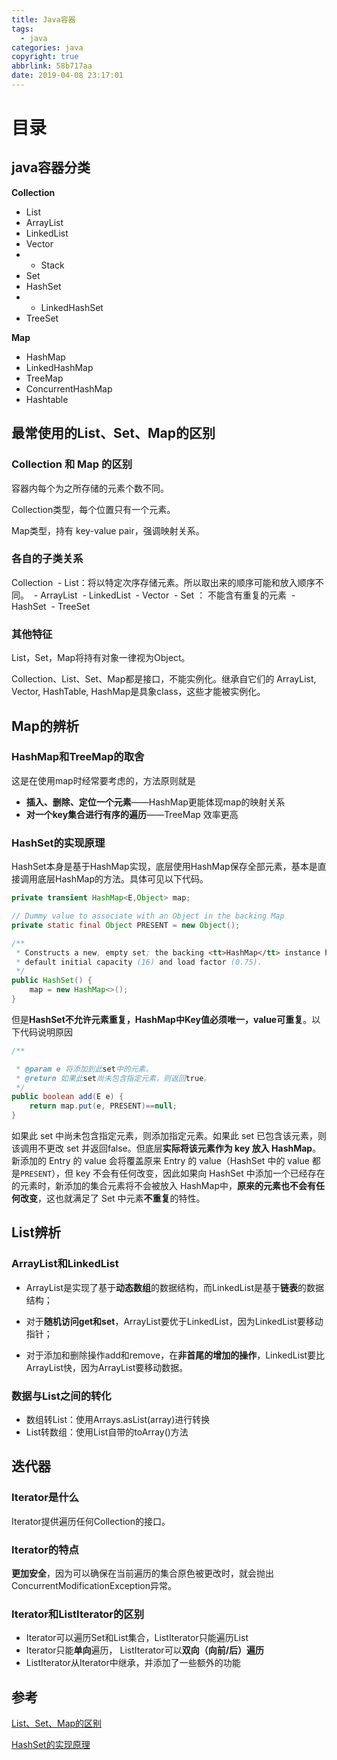 ```yaml
---
title: Java容器
tags:
  - java
categories: java
copyright: true
abbrlink: 58b717aa
date: 2019-04-08 23:17:01
---
```


# 目录





## java容器分类

**Collection**

- List
- ArrayList
- LinkedList
- Vector
- - Stack
- Set
- HashSet
- - LinkedHashSet
- TreeSet

**Map**

- HashMap
- LinkedHashMap
- TreeMap
- ConcurrentHashMap
- Hashtable



## 最常使用的List、Set、Map的区别

### Collection 和 Map 的区别
容器内每个为之所存储的元素个数不同。

Collection类型，每个位置只有一个元素。

Map类型，持有 key-value pair，强调映射关系。

### 各自的子类关系
Collection
​     - List：将以特定次序存储元素。所以取出来的顺序可能和放入顺序不同。
​          - ArrayList 
​          - LinkedList
​          - Vector
​     - Set ： 不能含有重复的元素
​                    - HashSet 
​                    - TreeSet

### 其他特征
List，Set，Map将持有对象一律视为Object。

Collection、List、Set、Map都是接口，不能实例化。继承自它们的 ArrayList, Vector, HashTable, HashMap是具象class，这些才能被实例化。



## Map的辨析

### HashMap和TreeMap的取舍

这是在使用map时经常要考虑的，方法原则就是

- **插入、删除、定位一个元素**——HashMap更能体现map的映射关系
- **对一个key集合进行有序的遍历**——TreeMap 效率更高

### HashSet的实现原理

HashSet本身是基于HashMap实现，底层使用HashMap保存全部元素，基本是直接调用底层HashMap的方法。具体可见以下代码。

```java
private transient HashMap<E,Object> map;

// Dummy value to associate with an Object in the backing Map
private static final Object PRESENT = new Object();

/**
 * Constructs a new, empty set; the backing <tt>HashMap</tt> instance has
 * default initial capacity (16) and load factor (0.75).
 */
public HashSet() {
	map = new HashMap<>();
}
```



但是**HashSet不允许元素重复，HashMap中Key值必须唯一，value可重复**。以下代码说明原因

```java
/**

 * @param e 将添加到此set中的元素。
 * @return 如果此set尚未包含指定元素，则返回true。
 */
public boolean add(E e) {
    return map.put(e, PRESENT)==null;
}
```

如果此 set 中尚未包含指定元素，则添加指定元素。如果此 set 已包含该元素，则该调用不更改 set 并返回false。但底层**实际将该元素作为 key 放入 HashMap**。新添加的 Entry 的 value 会将覆盖原来 Entry 的 value（HashSet 中的 value 都是`PRESENT`），但 key 不会有任何改变，因此如果向 HashSet 中添加一个已经存在的元素时，新添加的集合元素将不会被放入 HashMap中，**原来的元素也不会有任何改变**，这也就满足了 Set 中元素**不重复**的特性。



## List辨析

### ArrayList和LinkedList

- ArrayList是实现了基于**动态数组**的数据结构，而LinkedList是基于**链表**的数据结构；

- 对于**随机访问get和set**，ArrayList要优于LinkedList，因为LinkedList要移动指针；

- 对于添加和删除操作add和remove，在**非首尾的增加的操作**，LinkedList要比ArrayList快，因为ArrayList要移动数据。

### 数据与List之间的转化

- 数组转List：使用Arrays.asList(array)进行转换
- List转数组：使用List自带的toArray()方法



## 迭代器

### Iterator是什么

Iterator提供遍历任何Collection的接口。

### Iterator的特点

**更加安全**，因为可以确保在当前遍历的集合原色被更改时，就会抛出ConcurrentModificationException异常。

### Iterator和ListIterator的区别

- Iterator可以遍历Set和List集合，ListIterator只能遍历List
- Iterator只能**单向**遍历， ListIterator可以**双向（向前/后）遍历**
- ListIterator从Iterator中继承，并添加了一些额外的功能



## 参考

[List、Set、Map的区别](https://blog.csdn.net/SpeedMe/article/details/22398395) 

[HashSet的实现原理](http://wiki.jikexueyuan.com/project/java-collection/hashset.html)

